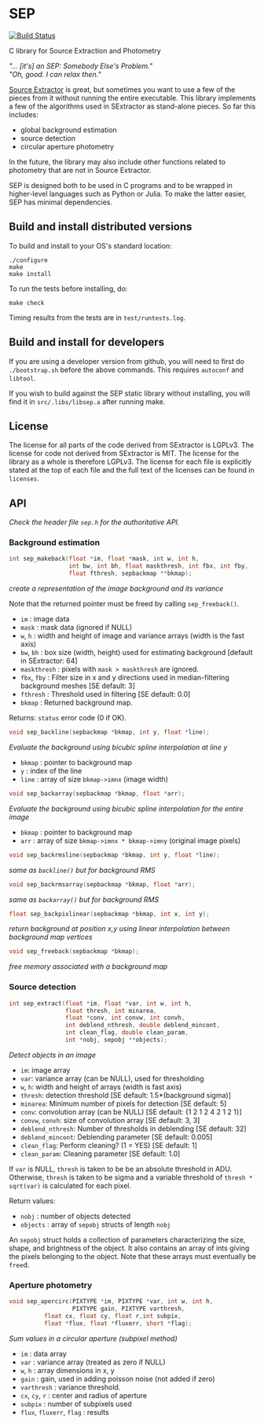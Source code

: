 SEP
===

[![Build Status](https://api.travis-ci.org/kbarbary/sep.svg?branch=master)](https://travis-ci.org/kbarbary/sep)

C library for Source Extraction and Photometry

*"... [it's] an SEP: Somebody Else's Problem."  
"Oh, good. I can relax then."*

[Source Extractor](http://www.astromatic.net/software/sextractor) is
great, but sometimes you want to use a few of the pieces from it
without running the entire executable. This library implements a few
of the algorithms used in SExtractor as stand-alone pieces. So far
this includes:

* global background estimation
* source detection
* circular aperture photometry

In the future, the library may also include other functions
related to photometry that are not in Source Extractor.

SEP is designed both to be used in C programs and to be wrapped in
higher-level languages such as Python or Julia. To make the latter
easier, SEP has minimal dependencies.

Build and install distributed versions
--------------------------------------

To build and install to your OS's standard location:

```
./configure
make
make install
```

To run the tests before installing, do:

```
make check
```

Timing results from the tests are in `test/runtests.log`.

Build and install for developers
--------------------------------

If you are using a developer version from github, you will need to
first do `./bootstrap.sh` before the above commands. This requires
`autoconf` and `libtool`.

If you wish to build against the SEP static library without
installing, you will find it in `src/.libs/libsep.a` after
running make.

License
-------

The license for all parts of the code derived from SExtractor is
LGPLv3. The license for code not derived from SExtractor is MIT. The
license for the library as a whole is therefore LGPLv3. The license
for each file is explicitly stated at the top of each file and the
full text of the licenses can be found in `licenses`.

API
---

_Check the header file `sep.h` for the authoritative API._

### Background estimation

```c
int sep_makeback(float *im, float *mask, int w, int h,
                 int bw, int bh, float maskthresh, int fbx, int fby,
                 float fthresh, sepbackmap **bkmap);
```
*create a representation of the image background and its variance*

Note that the returned pointer must be freed by calling
`sep_freeback()`.

* `im` : image data  
* `mask` : mask data (ignored if NULL)  
* `w`, `h` : width and height of image and variance arrays
  (width is the fast axis)  
* `bw`, `bh` : box size (width, height) used for estimating background
  [default in SExtractor: 64]  
* `maskthresh` : pixels with `mask > maskthresh` are ignored.  
* `fbx`, `fby` : Filter size in x and y directions used in median-filtering
  background meshes [SE default: 3]  
* `fthresh` : Threshold used in filtering [SE default: 0.0]
* `bkmap` : Returned background map.

Returns: `status` error code (0 if OK).

```c
void sep_backline(sepbackmap *bkmap, int y, float *line);
```

*Evaluate the background using bicubic spline interpolation at line y*

* `bkmap` : pointer to background map
* `y` : index of the line  
* `line` : array of size `bkmap->imnx` (image width)

```c
void sep_backarray(sepbackmap *bkmap, float *arr);
```

*Evaluate the background using bicubic spline interpolation for the entire
image*

* `bkmap` : pointer to background map   
* `arr` : array of size `bkmap->imnx * bkmap->imny` (original image pixels)

```c
void sep_backrmsline(sepbackmap *bkmap, int y, float *line);
```

*same as `backline()` but for background RMS*

```c
void sep_backrmsarray(sepbackmap *bkmap, float *arr);
```

*same as `backarray()` but for background RMS*

```c
float sep_backpixlinear(sepbackmap *bkmap, int x, int y);
```

*return background at position x,y using linear interpolation between
background map vertices*

```c
void sep_freeback(sepbackmap *bkmap);
```

*free memory associated with a background map*

### Source detection

```c
int sep_extract(float *im, float *var, int w, int h,
                float thresh, int minarea,
                float *conv, int convw, int convh,
                int deblend_nthresh, double deblend_mincont,
                int clean_flag, double clean_param,
                int *nobj, sepobj **objects);
```

*Detect objects in an image*

* `im`: image array
* `var`: variance array (can be NULL), used for thresholding
* `w`, `h`: width and height of arrays (width is fast axis)
* `thresh`: detection threshold [SE default: 1.5*(background sigma)]
* `minarea`: Minimum number of pixels for detection [SE default: 5] 
* `conv`: convolution array (can be NULL) [SE default: {1 2 1 2 4 2 1 2 1}] 
* `convw`, `convh`: size of convolution array [SE default: 3, 3]
* `deblend_nthresh`: Number of thresholds in deblending [SE default: 32]
* `deblend_mincont`: Deblending parameter [SE default: 0.005]
* `clean_flag`: Perform cleaning? (1 = YES) [SE default: 1]
* `clean_param`: Cleaning parameter [SE default: 1.0]

If `var` is NULL, `thresh` is taken to be be an absolute threshold in ADU.
Otherwise, `thresh` is taken to be sigma and a variable threshold of
`thresh * sqrt(var)` is calculated for each pixel.

Return values:

* `nobj` : number of objects detected
* `objects` : array of `sepobj` structs of length `nobj`

An `sepobj` struct holds a collection of parameters characterizing the
size, shape, and brightness of the object. It also contains an array
of ints giving the pixels belonging to the object. Note that these arrays
must eventually be `free`d. 


### Aperture photometry

```c
void sep_apercirc(PIXTYPE *im, PIXTYPE *var, int w, int h,
                  PIXTYPE gain, PIXTYPE varthresh,
		  float cx, float cy, float r,int subpix,
		  float *flux, float *fluxerr, short *flag);
```

*Sum values in a circular aperture (subpixel method)*

* `im` : data array
* `var` : variance array (treated as zero if NULL)
* `w`, `h` : array dimensions in x, y
* `gain` : gain, used in adding poisson noise (not added if zero)
* `varthresh` : variance threshold.
* `cx`, `cy`, `r` : center and radius of aperture
* `subpix` : number of subpixels used
* `flux`, `fluxerr`, `flag` : results
